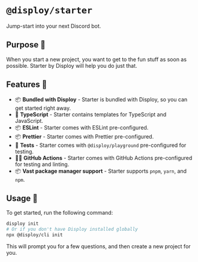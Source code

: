 # `@disploy/starter`

Jump-start into your next Discord bot.

## Purpose 🤔

When you start a new project, you want to get to the fun stuff as soon as possible. Starter by Disploy will help you do just that.

## Features 🎉

- 📦 **Bundled with Disploy** - Starter is bundled with Disploy, so you can get started right away.
- 📝 **TypeScript** - Starter contains templates for TypeScript and JavaScript.
- 📦 **ESLint** - Starter comes with ESLint pre-configured.
- 📦 **Prettier** - Starter comes with Prettier pre-configured.
- 🧪 **Tests** - Starter comes with `@disploy/playground` pre-configured for testing.
- 👨‍💻 **GitHub Actions** - Starter comes with GitHub Actions pre-configured for testing and linting.
- 📦 **Vast package manager support** - Starter supports `pnpm`, `yarn`, and `npm`.

## Usage 🚀

To get started, run the following command:

```bash
disploy init
# Or if you don't have Disploy installed globally
npx @disploy/cli init
```

This will prompt you for a few questions, and then create a new project for you.
